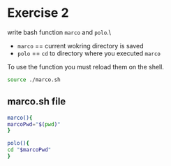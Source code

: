 # Exercise 2

write bash function `marco` and `polo`.\
* `marco` == current wokring directory is saved
* `polo` == `cd` to directory where you executed `marco`

To use the function you must reload them on the shell.
```bash
source ./marco.sh
```

## marco.sh file

```bash
marco(){
marcoPwd="$(pwd)"
}

polo(){
cd "$marcoPwd"
}
```
